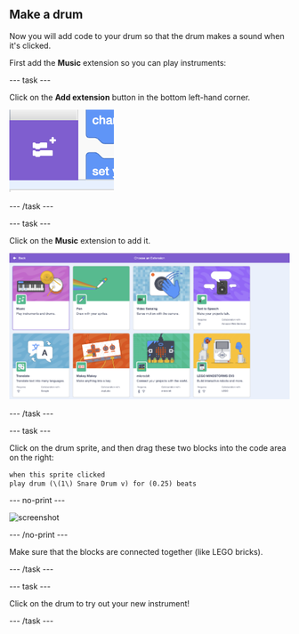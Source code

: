 ## Make a drum

Now you will add code to your drum so that the drum makes a sound when it's clicked.

First add the **Music** extension so you can play instruments:

--- task ---

Click on the **Add extension** button in the bottom left-hand corner.

![add extension button highlighted](images/add-extension-annotated.png)

--- /task ---

--- task ---

Click on the **Music** extension to add it.

![music extension highlighted](images/click-music-annotated.png)

--- /task ---

--- task ---

Click on the drum sprite, and then drag these two blocks into the code area on the right:

```blocks3
when this sprite clicked
play drum (\(1\) Snare Drum v) for (0.25) beats
```

--- no-print ---

![screenshot](images/connect-block.gif)

--- /no-print ---

Make sure that the blocks are connected together (like LEGO bricks).

--- /task ---

--- task ---

Click on the drum to try out your new instrument!

--- /task ---
